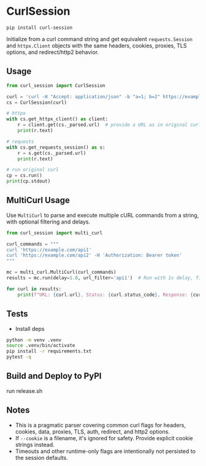 # CurlSession
```
pip install curl-session
```

Initialize from a curl command string and get equivalent `requests.Session` and `httpx.Client` objects with the same headers, cookies, proxies, TLS options, and redirect/http2 behavior.

## Usage

```python
from curl_session import CurlSession

curl = 'curl -H "Accept: application/json" -b "a=1; b=2" https://example.com/api'
cs = CurlSession(curl)

# httpx
with cs.get_httpx_client() as client:
    r = client.get(cs._parsed.url)  # provide a URL as in original curl if needed
    print(r.text)

# requests
with cs.get_requests_session() as s:
    r = s.get(cs._parsed.url)
    print(r.text)

# run original curl
cp = cs.run()
print(cp.stdout)
```

## MultiCurl Usage

Use `MultiCurl` to parse and execute multiple cURL commands from a string, with optional filtering and delays.

```python
from curl_session import multi_curl

curl_commands = """
curl 'https://example.com/api1'
curl 'https://example.com/api2' -H 'Authorization: Bearer token'
"""

mc = multi_curl.MultiCurl(curl_commands)
results = mc.run(delay=1.0, url_filter='api1')  # Run with 1s delay, filter by URL substring

for curl in results:
    print(f"URL: {curl.url}, Status: {curl.status_code}, Response: {curl.response}")
```

## Tests

- Install deps

```sh
python -m venv .venv
source .venv/bin/activate
pip install -r requirements.txt
pytest -q
```

## Build and Deploy to PyPI

run release.sh

## Notes

- This is a pragmatic parser covering common curl flags for headers, cookies, data, proxies, TLS, auth, redirect, and http2 options.
- If `--cookie` is a filename, it's ignored for safety. Provide explicit cookie strings instead.
- Timeouts and other runtime-only flags are intentionally not persisted to the session defaults.

